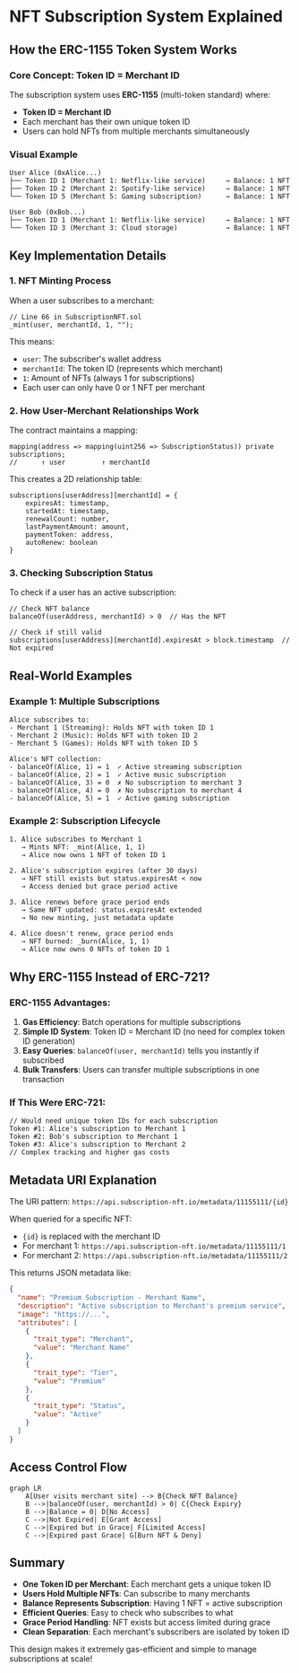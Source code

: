 # NFT Subscription System Explained

## How the ERC-1155 Token System Works

### Core Concept: Token ID = Merchant ID

The subscription system uses **ERC-1155** (multi-token standard) where:
- **Token ID = Merchant ID**
- Each merchant has their own unique token ID
- Users can hold NFTs from multiple merchants simultaneously

### Visual Example

```
User Alice (0xAlice...)
├── Token ID 1 (Merchant 1: Netflix-like service)     → Balance: 1 NFT
├── Token ID 2 (Merchant 2: Spotify-like service)     → Balance: 1 NFT  
└── Token ID 5 (Merchant 5: Gaming subscription)      → Balance: 1 NFT

User Bob (0xBob...)
├── Token ID 1 (Merchant 1: Netflix-like service)     → Balance: 1 NFT
└── Token ID 3 (Merchant 3: Cloud storage)            → Balance: 1 NFT
```

## Key Implementation Details

### 1. NFT Minting Process

When a user subscribes to a merchant:

```solidity
// Line 66 in SubscriptionNFT.sol
_mint(user, merchantId, 1, "");
```

This means:
- `user`: The subscriber's wallet address
- `merchantId`: The token ID (represents which merchant)
- `1`: Amount of NFTs (always 1 for subscriptions)
- Each user can only have 0 or 1 NFT per merchant

### 2. How User-Merchant Relationships Work

The contract maintains a mapping:
```solidity
mapping(address => mapping(uint256 => SubscriptionStatus)) private subscriptions;
//      ↑ user         ↑ merchantId
```

This creates a 2D relationship table:
```
subscriptions[userAddress][merchantId] = {
    expiresAt: timestamp,
    startedAt: timestamp,
    renewalCount: number,
    lastPaymentAmount: amount,
    paymentToken: address,
    autoRenew: boolean
}
```

### 3. Checking Subscription Status

To check if a user has an active subscription:

```solidity
// Check NFT balance
balanceOf(userAddress, merchantId) > 0  // Has the NFT

// Check if still valid
subscriptions[userAddress][merchantId].expiresAt > block.timestamp  // Not expired
```

## Real-World Examples

### Example 1: Multiple Subscriptions
```
Alice subscribes to:
- Merchant 1 (Streaming): Holds NFT with token ID 1
- Merchant 2 (Music): Holds NFT with token ID 2
- Merchant 5 (Games): Holds NFT with token ID 5

Alice's NFT collection:
- balanceOf(Alice, 1) = 1  ✓ Active streaming subscription
- balanceOf(Alice, 2) = 1  ✓ Active music subscription
- balanceOf(Alice, 3) = 0  ✗ No subscription to merchant 3
- balanceOf(Alice, 4) = 0  ✗ No subscription to merchant 4
- balanceOf(Alice, 5) = 1  ✓ Active gaming subscription
```

### Example 2: Subscription Lifecycle
```
1. Alice subscribes to Merchant 1
   → Mints NFT: _mint(Alice, 1, 1)
   → Alice now owns 1 NFT of token ID 1

2. Alice's subscription expires (after 30 days)
   → NFT still exists but status.expiresAt < now
   → Access denied but grace period active

3. Alice renews before grace period ends
   → Same NFT updated: status.expiresAt extended
   → No new minting, just metadata update

4. Alice doesn't renew, grace period ends
   → NFT burned: _burn(Alice, 1, 1)
   → Alice now owns 0 NFTs of token ID 1
```

## Why ERC-1155 Instead of ERC-721?

### ERC-1155 Advantages:
1. **Gas Efficiency**: Batch operations for multiple subscriptions
2. **Simple ID System**: Token ID = Merchant ID (no need for complex token ID generation)
3. **Easy Queries**: `balanceOf(user, merchantId)` tells you instantly if subscribed
4. **Bulk Transfers**: Users can transfer multiple subscriptions in one transaction

### If This Were ERC-721:
```
// Would need unique token IDs for each subscription
Token #1: Alice's subscription to Merchant 1
Token #2: Bob's subscription to Merchant 1  
Token #3: Alice's subscription to Merchant 2
// Complex tracking and higher gas costs
```

## Metadata URI Explanation

The URI pattern: `https://api.subscription-nft.io/metadata/11155111/{id}`

When queried for a specific NFT:
- `{id}` is replaced with the merchant ID
- For merchant 1: `https://api.subscription-nft.io/metadata/11155111/1`
- For merchant 2: `https://api.subscription-nft.io/metadata/11155111/2`

This returns JSON metadata like:
```json
{
  "name": "Premium Subscription - Merchant Name",
  "description": "Active subscription to Merchant's premium service",
  "image": "https://...",
  "attributes": [
    {
      "trait_type": "Merchant",
      "value": "Merchant Name"
    },
    {
      "trait_type": "Tier",
      "value": "Premium"
    },
    {
      "trait_type": "Status",
      "value": "Active"
    }
  ]
}
```

## Access Control Flow

```mermaid
graph LR
    A[User visits merchant site] --> B{Check NFT Balance}
    B -->|balanceOf(user, merchantId) > 0| C{Check Expiry}
    B -->|Balance = 0| D[No Access]
    C -->|Not Expired| E[Grant Access]
    C -->|Expired but in Grace| F[Limited Access]
    C -->|Expired past Grace| G[Burn NFT & Deny]
```

## Summary

- **One Token ID per Merchant**: Each merchant gets a unique token ID
- **Users Hold Multiple NFTs**: Can subscribe to many merchants
- **Balance Represents Subscription**: Having 1 NFT = active subscription
- **Efficient Queries**: Easy to check who subscribes to what
- **Grace Period Handling**: NFT exists but access limited during grace
- **Clean Separation**: Each merchant's subscribers are isolated by token ID

This design makes it extremely gas-efficient and simple to manage subscriptions at scale!